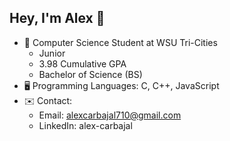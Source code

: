 ## Hey, I'm Alex 👋

* 🏫 Computer Science Student at WSU Tri-Cities
    * Junior
    * 3.98 Cumulative GPA
    * Bachelor of Science (BS)
* 🖥️ Programming Languages: C, C++, JavaScript
* ✉️ Contact:
    * Email: alexcarbajal710@gmail.com
    * LinkedIn: alex-carbajal
<!--
**alex-sir/alex-sir** is a ✨ _special_ ✨ repository because its `README.md` (this file) appears on your GitHub profile.

Here are some ideas to get you started:

- 🔭 I’m currently working on ...
- 🌱 I’m currently learning ...
- 👯 I’m looking to collaborate on ...
- 🤔 I’m looking for help with ...
- 💬 Ask me about ...
- 📫 How to reach me: ...
- 😄 Pronouns: ...
- ⚡ Fun fact: ...
-->
